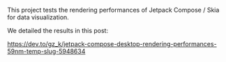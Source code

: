 This project tests the rendering performances of Jetpack Compose / Skia for data visualization. 

We detailed the results in this post:

https://dev.to/gz_k/jetpack-compose-desktop-rendering-performances-59nm-temp-slug-5948634